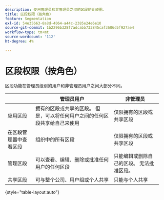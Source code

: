 ```yaml
---
description: 使用管理员和非管理员之间的区段的比较图。
title: 区段权限（按角色）
feature: Segmentation
exl-id: 54e35663-8a8d-4064-a44c-2385e24e6e10
source-git-commit: 1b2296b328f7adcabb733845caf3606d5f927ae4
workflow-type: tm+mt
source-wordcount: '112'
ht-degree: 4%

---
```


# 区段权限（按角色）

区段功能在管理员级别的用户和非管理员用户之间大部分不同。

|  | 管理员用户 | 非管理员 |
| --- | --- | --- |
| 应用区段 | 拥有的区段或共享的区段。 但是，可以将任何用户之间的任何区段共享给自己来使用 | 仅限拥有的区段或共享区段 |
| 在区段管理器中查看区段 | 组织中的所有区段 | 仅限拥有的区段或共享区段 |
| 管理区段 | 可以查看、编辑、删除或批准任何用户的任何区段 | 只能编辑或删除自己的区段。 无法批准区段。 |
| 共享区段 | 可与整个公司、用户组或个人共享 | 只能与个人共享 |

{style=&quot;table-layout:auto&quot;}
